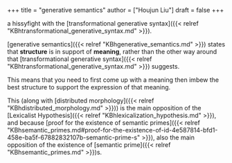 +++
title = "generative semantics"
author = ["Houjun Liu"]
draft = false
+++

a hissyfight with the [transformational generative syntax]({{< relref "KBhtransformational_generative_syntax.md" >}}).

[generative semantics]({{< relref "KBhgenerative_semantics.md" >}}) states that ****structure**** is in support of ****meaning****, rather than the other way around that [transformational generative syntax]({{< relref "KBhtransformational_generative_syntax.md" >}}) suggests.

This means that you need to first come up with a meaning then imbew the best structure to support the expression of that meaning.

This (along with [distributed morphology]({{< relref "KBhdistributed_morphology.md" >}})) is the main opposition of the [Lexicalist Hypothesis]({{< relref "KBhlexicalization_hypothesis.md" >}}), and because [proof for the existence of semantic primes]({{< relref "KBhsemantic_primes.md#proof-for-the-existence-of-id-4e587814-bfd1-458e-ba5f-67882832107b-semantic-prime-s" >}}), also the main opposition of the existence of [semantic prime]({{< relref "KBhsemantic_primes.md" >}})s.